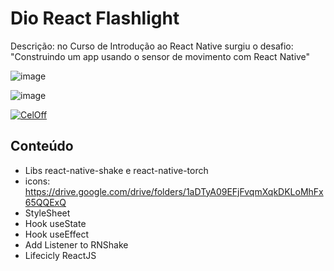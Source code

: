 # Dio React Flashlight

Descrição: no Curso de Introdução ao React Native surgiu o desafio: "Construindo um app usando o sensor de movimento com React Native"

![image](https://user-images.githubusercontent.com/28990749/165650549-07daaabe-15fa-432e-9146-71bae90e43b0.png)

![image](https://user-images.githubusercontent.com/28990749/165650568-afdd77ea-fa79-488c-ac0b-13c9ecce847c.png)

<a href="https://imgbb.com/"><img src="https://i.ibb.co/DgQj6VK/CelOff.png" alt="CelOff" border="0" /></a>

## Conteúdo 

- Libs react-native-shake e react-native-torch
- icons: https://drive.google.com/drive/folders/1aDTyA09EFjFvqmXqkDKLoMhFx65QQExQ
- StyleSheet
- Hook useState
- Hook useEffect
- Add Listener to RNShake
- Lifecicly ReactJS
